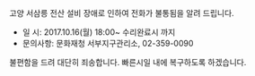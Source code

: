 고양 서삼릉 전산 설비 장애로 인하여 전화가 불통됨을 알려 드립니다.
- 일 시: 2017.10.16(월) 18:00~ 수리완료시 까지
- 문의사항: 문화재청 서부지구관리소, 02-359-0090

불편함을 드려 대단히 죄송합니다. 빠른시일 내에 복구하도록 하겠습니다.